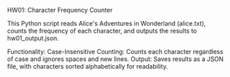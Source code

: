 HW01: Character Frequency Counter

This Python script reads Alice's Adventures in Wonderland (alice.txt), counts the frequency of each character, and outputs the results to hw01_output.json.

Functionality:
Case-Insensitive Counting: Counts each character regardless of case and ignores spaces and new lines.
Output: Saves results as a JSON file, with characters sorted alphabetically for readability.
